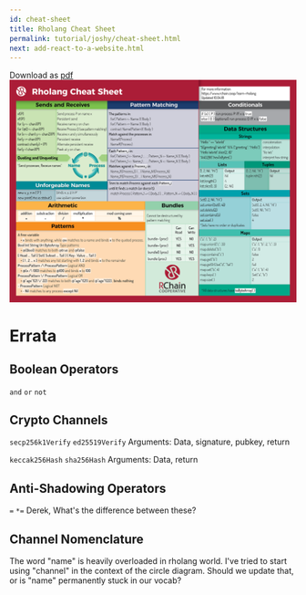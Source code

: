 ```yaml
---
id: cheat-sheet
title: Rholang Cheat Sheet
permalink: tutorial/joshy/cheat-sheet.html
next: add-react-to-a-website.html
---
```



Download as [pdf](../../pdfs/RholangCheetSheet_10.04.18.pdf) ![png](../../images/tutorial/joshy/cheat-sheet.png) 


# Errata

## Boolean Operators
`and` `or` `not`

## Crypto Channels
`secp256k1Verify`
`ed25519Verify`
Arguments: Data, signature, pubkey, return

`keccak256Hash`
`sha256Hash`
Arguments: Data, return

## Anti-Shadowing Operators
`=` `*=` Derek, What's the difference between these?

## Channel Nomenclature
The word "name" is heavily overloaded in rholang world. I've tried to start using "channel" in the context of the circle diagram. Should we update that, or is "name" permanently stuck in our vocab?
